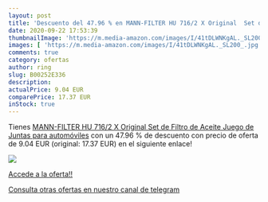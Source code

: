 ```yaml
---
layout: post
title: 'Descuento del 47.96 % en MANN-FILTER HU 716/2 X Original  Set de '
date: 2020-09-22 17:53:39
thumbnailImage: 'https://m.media-amazon.com/images/I/41tDLWNKgAL._SL200_.jpg'
images: [ 'https://m.media-amazon.com/images/I/41tDLWNKgAL._SL200_.jpg' ]
comments: true
category: ofertas
author: ring
slug: B00252E336
description:
actualPrice: 9.04 EUR
comparePrice: 17.37 EUR
inStock: true
---
```


Tienes [MANN-FILTER HU 716/2 X Original  Set de Filtro de Aceite Juego de Juntas  para automóviles](https://www.amazon.com/dp/B00252E336/?tag=redken08-20) con un 47.96 % de descuento con precio de oferta de 9.04 EUR (original: 17.37 EUR) en el siguiente enlace!

[![](https://m.media-amazon.com/images/I/41tDLWNKgAL._SL200_.jpg)](https://www.amazon.com/dp/B00252E336/?tag=redken08-20)

[Accede a la oferta!!](https://www.amazon.com/dp/B00252E336/?tag=redken08-20)

[Consulta otras ofertas en nuestro canal de telegram](https://t.me/s/ofertas25)
